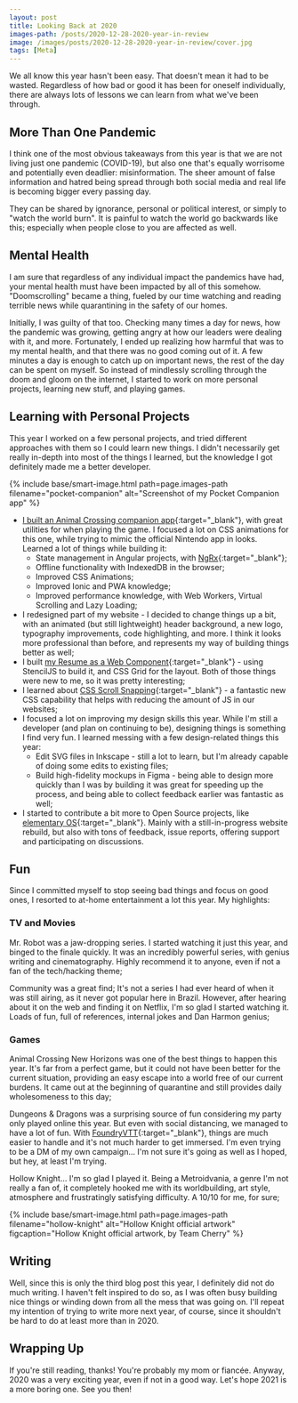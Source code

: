```yaml
---
layout: post
title: Looking Back at 2020
images-path: /posts/2020-12-28-2020-year-in-review
image: /images/posts/2020-12-28-2020-year-in-review/cover.jpg
tags: [Meta]
---
```


We all know this year hasn't been easy. That doesn't mean it had to be wasted. Regardless of how bad or good it has been for oneself individually, there are always lots of lessons we can learn from what we've been through.

## More Than One Pandemic

I think one of the most obvious takeaways from this year is that we are not living just one pandemic (COVID-19), but also one that's equally worrisome and potentially even deadlier: misinformation. The sheer amount of false information and hatred being spread through both social media and real life is becoming bigger every passing day.

They can be shared by ignorance, personal or political interest, or simply to "watch the world burn". It is painful to watch the world go backwards like this; especially when people close to you are affected as well. 

## Mental Health

I am sure that regardless of any individual impact the pandemics have had, your mental health must have been impacted by all of this somehow. "Doomscrolling" became a thing, fueled by our time watching and reading terrible news while quarantining in the safety of our homes.

Initially, I was guilty of that too. Checking many times a day for news, how the pandemic was growing, getting angry at how our leaders were dealing with it, and more. Fortunately, I ended up realizing how harmful that was to my mental health, and that there was no good coming out of it. <span class="text-highlight">A few minutes a day is enough to catch up on important news, the rest of the day can be spent on myself.</span> So instead of mindlessly scrolling through the doom and gloom on the internet, I started to work on more personal projects, learning new stuff, and playing games.

## Learning with Personal Projects

This year I worked on a few personal projects, and tried different approaches with them so I could learn new things. I didn't necessarily get really in-depth into most of the things I learned, but the knowledge I got definitely made me a better developer.

{% include base/smart-image.html 
  path=page.images-path
  filename="pocket-companion"
  alt="Screenshot of my Pocket Companion app"
%}

* [I built an Animal Crossing companion app](https://fantinel.dev/ionic-animal-crossing-companion/){:target="_blank"}, with great utilities for when playing the game. I focused a lot on CSS animations for this one, while trying to mimic the official Nintendo app in looks. Learned a lot of things while building it:
  * State management in Angular projects, with [NgRx](https://ngrx.io/){:target="_blank"};
  * Offline functionality with IndexedDB in the browser;
  * Improved CSS Animations;
  * Improved Ionic and PWA knowledge;
  * Improved performance knowledge, with Web Workers, Virtual Scrolling and Lazy Loading;
* I redesigned part of my website - I decided to change things up a bit, with an animated (but still lightweight) header background, a new logo, typography improvements, code highlighting, and more. I think it looks more professional than before, and represents my way of building things better as well;
* I built [my Resume as a Web Component](https://github.com/matfantinel/resume){:target="_blank"} - using StencilJS to build it, and CSS Grid for the layout. Both of those things were new to me, so it was pretty interesting;
* I learned about [CSS Scroll Snapping](https://fantinel.dev/css-scroll-snapping/){:target="_blank"} - a fantastic new CSS capability that helps with reducing the amount of JS in our websites;
* I focused a lot on improving my design skills this year. While I'm still a developer (and plan on continuing to be), designing things is something I find very fun. I learned messing with a few design-related things this year:
  * Edit SVG files in Inkscape - still a lot to learn, but I'm already capable of doing some edits to existing files;
  * Build high-fidelity mockups in Figma - being able to design more quickly than I was by building it was great for speeding up the process, and being able to collect feedback earlier was fantastic as well;
* I started to contribute a bit more to Open Source projects, like [elementary OS](https://elementary.io){:target="_blank"}. Mainly with a still-in-progress website rebuild, but also with tons of feedback, issue reports, offering support and participating on discussions.

## Fun

Since I committed myself to stop seeing bad things and focus on good ones, I resorted to at-home entertainment a lot this year. My highlights:

### TV and Movies
<span class="text-highlight">Mr. Robot</span> was a jaw-dropping series. I started watching it just this year, and binged to the finale quickly. It was an incredibly powerful series, with genius writing and cinematography. Highly recommend it to anyone, even if not a fan of the tech/hacking theme;

<span class="text-highlight">Community</span> was a great find; It's not a series I had ever heard of when it was still airing, as it never got popular here in Brazil. However, after hearing about it on the web and finding it on Netflix, I'm so glad I started watching it. Loads of fun, full of references, internal jokes and Dan Harmon genius;

### Games
<span class="text-highlight">Animal Crossing New Horizons</span> was one of the best things to happen this year. It's far from a perfect game, but it could not have been better for the current situation, providing an easy escape into a world free of our current burdens. It came out at the beginning of quarantine and still provides daily wholesomeness to this day;

<span class="text-highlight">Dungeons & Dragons</span> was a surprising source of fun considering my party only played online this year. But even with social distancing, we managed to have a lot of fun. With [FoundryVTT](https://foundryvtt.com/){:target="_blank"}, things are much easier to handle and it's not much harder to get immersed. I'm even trying to be a DM of my own campaign... I'm not sure it's going as well as I hoped, but hey, at least I'm trying.

<span class="text-highlight">Hollow Knight</span>... I'm so glad I played it. Being a Metroidvania, a genre I'm not really a fan of, it completely hooked me with its worldbuilding, art style, atmosphere and frustratingly satisfying difficulty. A 10/10 for me, for sure;

{% include base/smart-image.html 
  path=page.images-path
  filename="hollow-knight"
  alt="Hollow Knight official artwork"
  figcaption="Hollow Knight official artwork, by Team Cherry"
%}

## Writing

Well, since this is only the third blog post this year, I definitely did not do much writing. I haven't felt inspired to do so, as I was often busy building nice things or winding down from all the mess that was going on. I'll repeat my intention of trying to write more next year, of course, since it shouldn't be hard to do at least more than in 2020.

## Wrapping Up

If you're still reading, thanks! You're probably my mom or fiancée. Anyway, 2020 was a very exciting year, even if not in a good way. Let's hope 2021 is a more boring one. See you then!